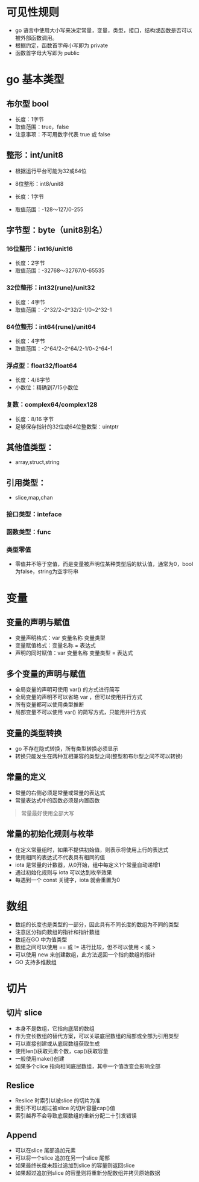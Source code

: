 # 可见性规则

- go 语言中使用大小写来决定常量，变量，类型，接口，结构或函数是否可以被外部函数调用。
- 根据约定，函数首字母小写即为 private
- 函数首字母大写即为 public

# go 基本类型

## 布尔型 bool
- 长度：1字节
- 取值范围：true，false
- 注意事项：不可用数字代表 true 或 false

## 整形：int/unit8
- 根据运行平台可能为32或64位

- 8位整形：int8/unit8
- 长度：1字节
- 取值范围：-128～127/0-255

## 字节型：byte（unit8别名）

### 16位整形：int16/unit16
- 长度：2字节
- 取值范围：-32768～32767/0-65535

### 32位整形：int32(rune)/unit32
- 长度：4字节
- 取值范围：-2^32/2~2^32/2-1/0~2^32-1

### 64位整形：int64(rune)/unit64
- 长度：4字节
- 取值范围：-2^64/2~2^64/2-1/0~2^64-1

### 浮点型：float32/float64
- 长度：4/8字节
- 小数位：精确到7/15小数位

### 复数：complex64/complex128
- 长度：8/16 字节
- 足够保存指针的32位或64位整数型：uintptr

## 其他值类型：
- array,struct,string

## 引用类型：
- slice,map,chan

### 接口类型：inteface

### 函数类型：func

###  类型零值
- 零值并不等于空值，而是变量被声明位某种类型后的默认值，通常为0，bool为false，string为空字符串

# 变量

## 变量的声明与赋值

- 变量声明格式：var 变量名称 变量类型
- 变量赋值格式：变量名称 = 表达式
- 声明的同时赋值：var 变量名称 变量类型 = 表达式

## 多个变量的声明与赋值

- 全局变量的声明可使用 var() 的方式进行简写
- 全局变量的声明不可以省略 var ，但可以使用并行方式
- 所有变量都可以使用类型推断
- 局部变量不可以使用 var() 的简写方式，只能用并行方式

## 变量的类型转换

- go 不存在隐式转换，所有类型转换必须显示
- 转换只能发生在两种互相兼容的类型之间(整型和布尔型之间不可以转换)

## 常量的定义

- 常量的右侧必须是常量或常量的表达式
- 常量表达式中的函数必须是内置函数
> 常量最好使用全部大写

## 常量的初始化规则与枚举
- 在定义常量组时，如果不提供初始值，则表示将使用上行的表达式
- 使用相同的表达式不代表具有相同的值
- iota 是常量的计数器，从0开始，组中每定义1个常量自动递增1
- 通过初始化规则与 iota 可以达到枚举效果
- 每遇到一个 const 关键字，iota 就会重置为0

# 数组

- 数组的长度也是类型的一部分，因此具有不同长度的数组为不同的类型
- 注意区分指向数组的指针和指针数组
- 数组在GO 中为值类型
- 数组之间可以使用 == 或 != 进行比较，但不可以使用 < 或 >
- 可以使用 new 来创建数组，此方法返回一个指向数组的指针
- GO 支持多维数组

# 切片

## 切片 slice
- 本身不是数组，它指向底层的数组
- 作为变长数组的替代方案，可以关联底层数组的局部或全部为引用类型
- 可以直接创建或从底层数组获取生成
- 使用len()获取元素个数，cap()获取容量
- 一般使用make()创建
- 如果多个clice 指向相同底层数组，其中一个值改变会影响全部

## Reslice
- Reslice 时索引以被slice 的切片为准
- 索引不可以超过被slice 的切片容量cap()值
- 索引越界不会导致底层数组的重新分配二十引发错误

## Append
- 可以在slice 尾部追加元素
- 可以将一个slice 追加在另一个slice 尾部
- 如果最终长度未超过追加到slice 的容量则返回slice
- 如果超过追加到slice 的容量则将重新分配数组并拷贝原始数据
